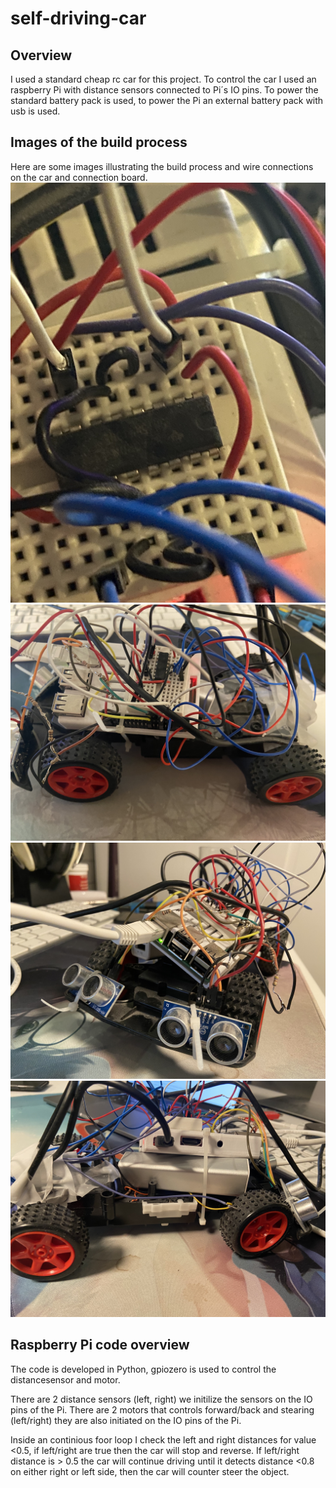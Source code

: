 # self-driving-car

## Overview
I used a standard cheap rc car for this project. To control the car I used an raspberry Pi with distance sensors connected to Pi´s IO pins. To power the standard battery pack is used, to power the Pi an external battery pack with usb is used.


## Images of the build process
Here are some images illustrating the build process and wire connections on the car and connection board.
![Connectionboard](connection_board.jpg)
![Car](car1.jpg)
![Car](car2.jpg)
![Car](car3.jpg)

## Raspberry Pi code overview
The code is developed in Python, gpiozero is used to control the distancesensor and motor.

There are 2 distance sensors (left, right) we initilize the sensors on the IO pins of the Pi.
There are 2 motors that controls forward/back and stearing (left/right) they are also initiated on the IO pins of the Pi.

Inside an continious foor loop I check the left and right distances for value <0.5, if left/right are true then the car will stop and reverse. If left/right distance is > 0.5 the car will continue driving until it detects distance <0.8 on either right or left side, then the car will counter steer the object.
